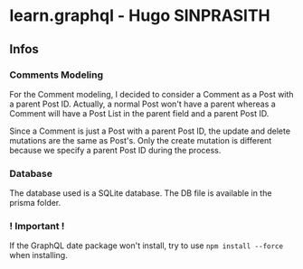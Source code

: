 # learn.graphql - Hugo SINPRASITH

## Infos

### Comments Modeling
For the Comment modeling, I decided to consider a Comment as a Post with a parent Post ID. Actually, a normal Post won't have a parent whereas a Comment will have a Post List in the parent field and a parent Post ID.  

Since a Comment is just a Post with a parent Post ID, the update and delete mutations are the same as Post's. Only the create mutation is different because we specify a parent Post ID during the process.

### Database
The database used is a SQLite database. The DB file is available in the prisma folder.

### ! Important !
If the GraphQL date package won't install, try to use `npm install --force` when installing.
